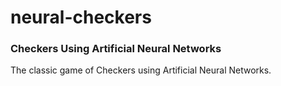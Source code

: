 neural-checkers
===============

### Checkers Using Artificial Neural Networks

The classic game of Checkers using Artificial Neural Networks.
